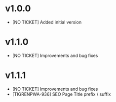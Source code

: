 v1.0.0
=============

- [NO TICKET] Added initial version

v1.1.0
=============

- [NO TICKET] Improvements and bug fixes

v1.1.1
=============

- [NO TICKET] Improvements and bug fixes
- [TIGRENPWA-936] SEO Page Title prefix / suffix
